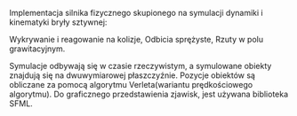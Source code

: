 Implementacja silnika fizycznego skupionego na symulacji dynamiki i kinematyki bryły sztywnej:

Wykrywanie i reagowanie na kolizje,
Odbicia sprężyste,
Rzuty w polu grawitacyjnym.

Symulacje odbywają się w czasie rzeczywistym, a symulowane obiekty znajdują się na dwuwymiarowej płaszczyźnie.
Pozycje obiektów są obliczane za pomocą algorytmu Verleta(wariantu prędkościowego algorytmu).
Do graficznego przedstawienia zjawisk, jest używana biblioteka SFML.
